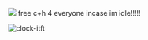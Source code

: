 
![](https://xyz.crd.co/assets/images/gallery11/8b9c4b3f.gif?v=364e4a1e) free c+h 4 everyone incase im idle!!!!! 

![clock-itft](https://github.com/user-attachments/assets/5fa93d95-3353-4d55-95e3-6d5b973a94b8)




